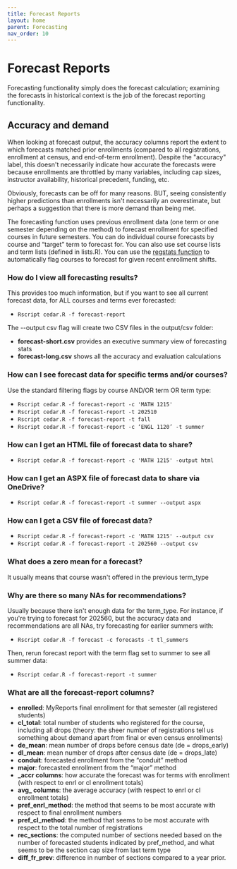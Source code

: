 ```yaml
---
title: Forecast Reports
layout: home
parent: Forecasting
nav_order: 10
---
```


# Forecast Reports
Forecasting functionality simply does the forecast calculation; examining the forecasts in historical context is the job of the forecast reporting functionality.


## Accuracy and demand 
When looking at forecast output, the accuracy columns report the extent to which forecasts matched prior enrollments (compared to all registrations, enrollment at census, and end-of-term enrollment). Despite the "accuracy" label, this doesn't necessarily indicate how accurate the forecasts were because enrollments are throttled by many variables, including cap sizes, instructor availability, historical precedent, funding, etc. 

Obviously, forecasts can be off for many reasons. BUT, seeing consistently higher predictions than enrollments isn't necessarily an overestimate, but perhaps a suggestion that there is more demand than being met.  

The forecasting function uses previous enrollment data (one term or one semester depending on the method) to forecast enrollment for specified courses in future semesters. You can do individual course forecasts by course and “target” term to forecast for. You can also use set course lists and term lists (defined in lists.R). You can use the [regstats function](../../regstats) to automatically flag courses to forecast for given recent enrollment shifts.   
 


### How do I view all forecasting results? 
This provides too much information, but if you want to see all current forecast data, for ALL courses and terms ever forecasted: 
- `Rscript cedar.R -f forecast-report` 

The --output csv flag will create two CSV files in the output/csv folder:  
- **forecast-short.csv** provides an executive summary view of forecasting stats 
- **forecast-long.csv** shows all the accuracy and evaluation calculations  


### How can I see forecast data for specific terms and/or courses? 
Use the standard filtering flags by course AND/OR term OR term type: 
- `Rscript cedar.R -f forecast-report -c 'MATH 1215'` 
- `Rscript cedar.R -f forecast-report -t 202510` 
- `Rscript cedar.R -f forecast-report -t fall` 
- `Rscript cedar.R -f forecast-report -c ‘ENGL 1120’ -t summer` 


### How can I get an HTML file of forecast data to share? 
- `Rscript cedar.R -f forecast-report -c 'MATH 1215' -output html` 

 
### How can I get an ASPX file of forecast data to share via OneDrive? 
- `Rscript cedar.R -f forecast-report -t summer --output aspx` 


### How can I get a CSV file of forecast data? 
- `Rscript cedar.R -f forecast-report -c 'MATH 1215' --output csv` 
- `Rscript cedar.R -f forecast-report -t 202560 --output csv` 

 
### What does a zero mean for a forecast? 
It usually means that course wasn't offered in the previous term_type 

 

### Why are there so many NAs for recommendations? 
Usually because there isn't enough data for the term_type. For instance, if you're trying to forecast for 202560, but the accuracy data and recommendations are all NAs, try forecasting for earlier summers with: 
- `Rscript cedar.R -f forecast -c forecasts -t tl_summers` 

Then, rerun forecast report with the term flag set to summer to see all summer data: 
- `Rscript cedar.R -f forecast-report -t summer` 

 
### What are all the forecast-report columns? 
- **enrolled**: MyReports final enrollment for that semester (all registered students) 
- **cl_total**: total number of students who registered for the course, including all drops (theory: the sheer number of registrations tell us something about demand apart from final or even census enrollments)  
- **de_mean**: mean number of drops before census date (de = drops_early) 
- **dl_mean**: mean number of drops after census date (de = drops_late) 
- **conduit**: forecasted enrollment from the “conduit” method 
- **major**: forecasted enrollment from the “major” method 
- **_accr columns**: how accurate the forecast was for terms with enrollment (with respect to enrl or cl enrollment totals) 
- **avg_ columns**: the average accuracy (with respect to enrl or cl enrollment totals) 
- **pref_enrl_method**: the method that seems to be most accurate with respect to final enrollment numbers 
- **pref_cl_method**: the method that seems to be most accurate with respect to the total number of registrations 
- **rec_sections**: the computed number of sections needed based on the number of forecasted students indicated by pref_method, and what seems to be the section cap size from last term type  
- **diff_fr_prev**:  difference in number of sections compared to a year prior. 

 

 

 

